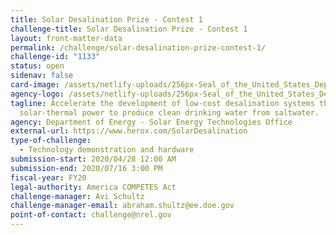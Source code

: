 ```yaml
---
title: Solar Desalination Prize - Contest 1
challenge-title: Solar Desalination Prize - Contest 1
layout: front-matter-data
permalink: /challenge/solar-desalination-prize-contest-1/
challenge-id: "1133"
status: open
sidenav: false
card-image: /assets/netlify-uploads/256px-Seal_of_the_United_States_Department_of_Energy.png
agency-logo: /assets/netlify-uploads/256px-Seal_of_the_United_States_Department_of_Energy.png
tagline: Accelerate the development of low-cost desalination systems that use
  solar-thermal power to produce clean drinking water from saltwater.
agency: Department of Energy - Solar Energy Technologies Office
external-url: https://www.herox.com/SolarDesalination
type-of-challenge:
  - Technology demonstration and hardware
submission-start: 2020/04/28 12:00 AM
submission-end: 2020/07/16 3:00 PM
fiscal-year: FY20
legal-authority: America COMPETES Act
challenge-manager: Avi Schultz
challenge-manager-email: abraham.shultz@ee.doe.gov
point-of-contact: challenge@nrel.gov
---
```

